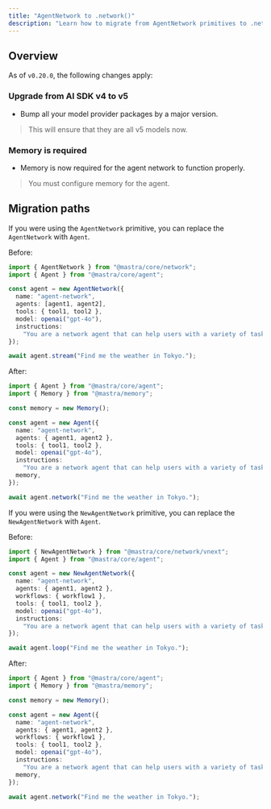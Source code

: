 ```yaml
---
title: "AgentNetwork to .network()"
description: "Learn how to migrate from AgentNetwork primitives to .network() in Mastra."
---
```


## Overview

As of `v0.20.0`, the following changes apply:

### Upgrade from AI SDK v4 to v5

- Bump all your model provider packages by a major version.

> This will ensure that they are all v5 models now.

### Memory is required

- Memory is now required for the agent network to function properly.

> You must configure memory for the agent.

## Migration paths

If you were using the `AgentNetwork` primitive, you can replace the `AgentNetwork` with `Agent`.

Before:

```typescript
import { AgentNetwork } from "@mastra/core/network";
import { Agent } from "@mastra/core/agent";

const agent = new AgentNetwork({
  name: "agent-network",
  agents: [agent1, agent2],
  tools: { tool1, tool2 },
  model: openai("gpt-4o"),
  instructions:
    "You are a network agent that can help users with a variety of tasks.",
});

await agent.stream("Find me the weather in Tokyo.");
```

After:

```typescript
import { Agent } from "@mastra/core/agent";
import { Memory } from "@mastra/memory";

const memory = new Memory();

const agent = new Agent({
  name: "agent-network",
  agents: { agent1, agent2 },
  tools: { tool1, tool2 },
  model: openai("gpt-4o"),
  instructions:
    "You are a network agent that can help users with a variety of tasks.",
  memory,
});

await agent.network("Find me the weather in Tokyo.");
```

If you were using the `NewAgentNetwork` primitive, you can replace the `NewAgentNetwork` with `Agent`.

Before:

```typescript
import { NewAgentNetwork } from "@mastra/core/network/vnext";
import { Agent } from "@mastra/core/agent";

const agent = new NewAgentNetwork({
  name: "agent-network",
  agents: { agent1, agent2 },
  workflows: { workflow1 },
  tools: { tool1, tool2 },
  model: openai("gpt-4o"),
  instructions:
    "You are a network agent that can help users with a variety of tasks.",
});

await agent.loop("Find me the weather in Tokyo.");
```

After:

```typescript
import { Agent } from "@mastra/core/agent";
import { Memory } from "@mastra/memory";

const memory = new Memory();

const agent = new Agent({
  name: "agent-network",
  agents: { agent1, agent2 },
  workflows: { workflow1 },
  tools: { tool1, tool2 },
  model: openai("gpt-4o"),
  instructions:
    "You are a network agent that can help users with a variety of tasks.",
  memory,
});

await agent.network("Find me the weather in Tokyo.");
```
